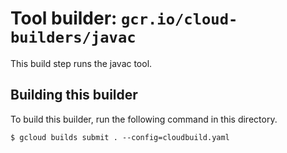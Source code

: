 # Tool builder: `gcr.io/cloud-builders/javac`

This build step runs the javac tool.

## Building this builder

To build this builder, run the following command in this directory.

    $ gcloud builds submit . --config=cloudbuild.yaml

